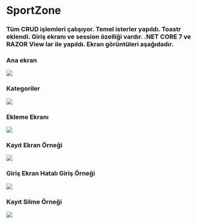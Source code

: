 # SportZone
### Tüm CRUD işlemleri çalışıyor. Temel isterler yapıldı. Toastr eklendi. Giriş ekranı ve session özelliği vardır. .NET CORE 7 ve RAZOR View lar ile yapıldı. Ekran görüntüleri aşağıdadır.
### Ana ekran
<img src="https://github.com/MAkifUNLU/SportZone/assets/77721632/3fa7efef-791e-4f69-a992-fa2a727e5fa9" />

### Kategoriler

<img src="https://github.com/MAkifUNLU/SportZone/assets/77721632/7a71e4e1-7c8a-4765-a378-ae07b5e39d66)" />

### Ekleme Ekranı
<img src="https://github.com/MAkifUNLU/SportZone/assets/77721632/d19ae1a0-4659-45fc-a582-5f26705e38ad)" />

### Kayıt Ekran Örneği
<img src="https://github.com/MAkifUNLU/SportZone/assets/77721632/020df553-24e2-48e6-8168-bfc46f0a9e37)" />

### Giriş Ekran Hatalı Giriş Örneği
<img src="https://github.com/MAkifUNLU/SportZone/assets/77721632/7ae2b958-52b9-4829-b44b-201e1c048223)" />

### Kayıt Silme Örneği
<img src="https://github.com/MAkifUNLU/SportZone/assets/77721632/4b31176a-4e6c-471e-9bb8-2fb64c592c83)" />

